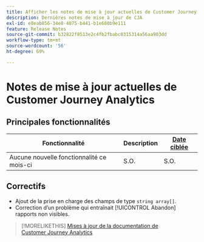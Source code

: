 ```yaml
---
title: Afficher les notes de mise à jour actuelles de Customer Journey Analytics
description: Dernières notes de mise à jour de CJA
exl-id: e8eab856-34e0-4875-b441-b1e680b9e111
feature: Release Notes
source-git-commit: b32822f8513e2c4fb2fbabc0315314a56aa903dd
workflow-type: tm+mt
source-wordcount: '56'
ht-degree: 69%

---
```


# Notes de mise à jour actuelles de Customer Journey Analytics

## Principales fonctionnalités

| Fonctionnalité | Description | [Date ciblée](/help/release-notes/releases.md) |
| ----------- | ---------- | ----- |
| Aucune nouvelle fonctionnalité ce mois-ci | S.O. | S.O. |

## Correctifs

* Ajout de la prise en charge des champs de type `string array[]`.
* Correction d’un problème qui entraînait [!UICONTROL Abandon] rapports non visibles.

>[!MORELIKETHIS]
>[Mises à jour de la documentation de Customer Journey Analytics](/help/release-notes/doc-changes.md)
